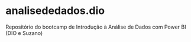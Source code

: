 # analisededados.dio
Repositório do bootcamp de Introdução à Análise de Dados com Power BI (DIO e Suzano)
